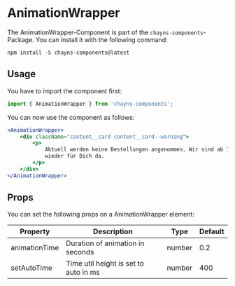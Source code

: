 # AnimationWrapper

The AnimationWrapper-Component is part of the `chayns-components`-Package. You
can install it with the following command:

    npm install -S chayns-components@latest

## Usage

You have to import the component first:

```jsx harmony
import { AnimationWrapper } from 'chayns-components';
```

You can now use the component as follows:

```jsx harmony
<AnimationWrapper>
    <div className="content__card content__card--warning">
        <p>
            Aktuell werden keine Bestellungen angenommen. Wir sind ab 17:00 Uhr
            wieder für Dich da.
        </p>
    </div>
</AnimationWrapper>
```

## Props

You can set the following props on a AnimationWrapper element:

| Property      | Description                           | Type   | Default |
| ------------- | ------------------------------------- | ------ | ------- |
| animationTime | Duration of animation in seconds      | number | 0.2     |
| setAutoTime   | Time util height is set to auto in ms | number | 400     |
